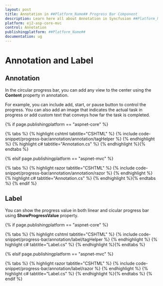 ```yaml
---
layout: post
title: Annotation in ##Platform_Name## Progress Bar Component
description: Learn here all about Annotation in Syncfusion ##Platform_Name## Progress Bar component and more.
platform: ej2-asp-core-mvc
control: Annotation
publishingplatform: ##Platform_Name##
documentation: ug
---
```



# Annotation and Label

## Annotation

In the circular progress bar, you can add any view to the center using the **Content** property in annotation.

For example, you can include add, start, or pause button to control the progress. You can also add an image that indicates the actual task in progress or add custom text that conveys how far the task is completed.

{% if page.publishingplatform == "aspnet-core" %}

{% tabs %}
{% highlight cshtml tabtitle="CSHTML" %}
{% include code-snippet/progress-bar/annotation/annotation/tagHelper %}
{% endhighlight %}
{% highlight c# tabtitle="Annotation.cs" %}
{% endhighlight %}{% endtabs %}

{% elsif page.publishingplatform == "aspnet-mvc" %}

{% tabs %}
{% highlight razor tabtitle="CSHTML" %}
{% include code-snippet/progress-bar/annotation/annotation/razor %}
{% endhighlight %}
{% highlight c# tabtitle="Annotation.cs" %}
{% endhighlight %}{% endtabs %}
{% endif %}



## Label

You can show the progress value in both linear and cicular progress bar using **ShowProgressValue** property.

{% if page.publishingplatform == "aspnet-core" %}

{% tabs %}
{% highlight cshtml tabtitle="CSHTML" %}
{% include code-snippet/progress-bar/annotation/label/tagHelper %}
{% endhighlight %}
{% highlight c# tabtitle="Label.cs" %}
{% endhighlight %}{% endtabs %}

{% elsif page.publishingplatform == "aspnet-mvc" %}

{% tabs %}
{% highlight razor tabtitle="CSHTML" %}
{% include code-snippet/progress-bar/annotation/label/razor %}
{% endhighlight %}
{% highlight c# tabtitle="Label.cs" %}
{% endhighlight %}{% endtabs %}
{% endif %}

